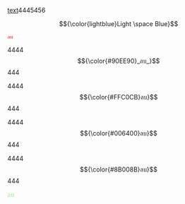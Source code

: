 <ins>text</ins>4445456

$${\color{lightblue}Light \space Blue}$$



<code style="color : red">ลบ</code>

4444 $${\color{#90EE90}_ลบ_}$$ 444

4444 $${\color{#FFC0CB}ลบ}$$ 444

4444 $${\color{#006400}ลบ}$$ 444

4444 $${\color{#8B008B}ลบ}$$ 444

<span style="color: #90EE90;">ลบ</span>
